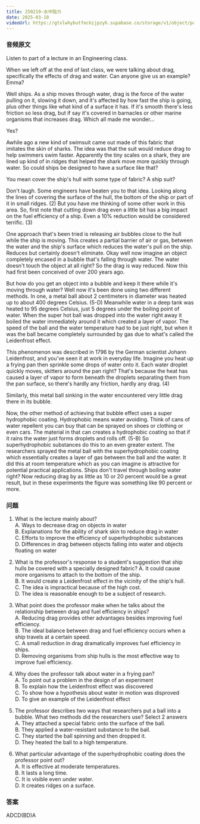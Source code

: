 ```yaml
---
title: 250219-水中阻力
date: 2025-03-10
videoUrl: https://gtxlwhybutfeckijpzyh.supabase.co/storage/v1/object/public/toefl-videos//zt98_L1.mp4
---
```


### 音频原文

Listen to part of a lecture in an Engineering class.

When we left off at the end of last class, we were talking about drag, specifically the effects of drag and water. Can anyone give us an example? Emma?

Well ships. As a ship moves through water, drag is the force of the water pulling on it, slowing it down, and it's affected by how fast the ship is going, plus other things like what kind of a surface it has. If it's smooth there's less friction so less drag, but if say it's covered in barnacles or other marine organisms that increases drag. Which all made me wonder...

Yes?

Awhile ago a new kind of swimsuit came out made of this fabric that imitates the skin of sharks. The idea was that the suit would reduce drag to help swimmers swim faster. Apparently the tiny scales on a shark, they are lined up kind of in ridges that helped the shark move more quickly through water. So could ships be designed to have a surface like that?

You mean cover the ship's hull with some type of fabric? A ship suit?

Don't laugh. Some engineers have beaten you to that idea. Looking along the lines of covering the surface of the hull, the bottom of the ship or part of it in small ridges. (2) But you have me thinking of some other work in this area. So, first note that cutting down drag even a little bit has a big impact on the fuel efficiency of a ship. Even a 10% reduction would be considered terrific. (3)

One approach that's been tried is releasing air bubbles close to the hull while the ship is moving. This creates a partial barrier of air or gas, between the water and the ship's surface which reduces the water's pull on the ship. Reduces but certainly doesn't eliminate. Okay well now imagine an object completely encased in a bubble that's falling through water. The water doesn't touch the object at all right? So the drag is way reduced. Now this had first been conceived of over 200 years ago.

But how do you get an object into a bubble and keep it there while it's moving through water? Well now it's been done using two different methods. In one, a metal ball about 2 centimeters in diameter was heated up to about 400 degrees Celsius. (5-D) Meanwhile water in a deep tank was heated to 95 degrees Celsius, just 5 degrees under the boiling point of water. When the super hot ball was dropped into the water right away it boiled the water immediately around it which created a layer of vapor. The speed of the ball and the water temperature had to be just right, but when it was the ball became completely surrounded by gas due to what's called the Leidenfrost effect.

This phenomenon was described in 1796 by the German scientist Johann Leidenfrost, and you've seen it at work in everyday life. Imagine you heat up a frying pan then sprinkle some drops of water onto it. Each water droplet quickly moves, skitters around the pan right? That's because the heat has caused a layer of vapor to form beneath the droplets separating them from the pan surface, so there's hardly any friction, hardly any drag. (4)

Similarly, this metal ball sinking in the water encountered very little drag there in its bubble.

Now, the other method of achieving that bubble effect uses a super hydrophobic coating. Hydrophobic means water avoiding. Think of cans of water repellent you can buy that can be sprayed on shoes or clothing or even cars. The material in that can creates a hydrophobic coating so that if it rains the water just forms droplets and rolls off. (5-B) So superhydrophobic substances do this to an even greater extent. The researchers sprayed the metal ball with the superhydrophobic coating which essentially creates a layer of gas between the ball and the water. It did this at room temperature which as you can imagine is attractive for potential practical applications. Ships don't travel through boiling water right? Now reducing drag by as little as 10 or 20 percent would be a great result, but in these experiments the figure was something like 90 percent or more.


### 问题


1. What is the lecture mainly about?  
A. Ways to decrease drag on objects in water  
B. Explanations for the ability of shark skin to reduce drag in water  
C. Efforts to improve the efficiency of superhydrophobic substances  
D. Differences in drag between objects falling into water and objects floating on water  


2. What is the professor's response to a student's suggestion that ship hulls be covered with a specially designed fabric?
A. It could cause more organisms to attach to the bottom of the ship.  
B. It would create a Leidenfrost effect in the vicinity of the ship's hull.  
C. The idea is impractical because of the high cost.  
D. The idea is reasonable enough to be a subject of research.  

3. What point does the professor make when he talks about the relationship between drag and fuel efficiency in ships?  
A. Reducing drag provides other advantages besides improving fuel efficiency.  
B. The ideal balance between drag and fuel efficiency occurs when a ship travels at a certain speed.  
C. A small reduction in drag dramatically improves fuel efficiency in ships.  
D. Removing organisms from ship hulls is the most effective way to improve fuel efficiency.  

4. Why does the professor talk about water in a frying pan?   
A. To point out a problem in the design of an experiment   
B. To explain how the Leidenfrost effect was discovered   
C. To show how a hypothesis about water in motion was disproved   
D. To give an example of the Leidenfrost effect  

5. The professor describes two ways that researchers put a ball into a bubble. What two methods did the researchers use? Select 2 answers   
A. They attached a special fabric onto the surface of the ball.   
B. They applied a water-resistant substance to the ball.   
C. They started the ball spinning and then dropped it.   
D. They heated the ball to a high temperature.  

6. What particular advantage of the superhydrophobic coating does the professor point out?   
A. It is effective at moderate temperatures.   
B. It lasts a long time.   
C. It is visible even under water.   
D. It creates ridges on a surface.  
 

### 答案

ADCD(BD)A


